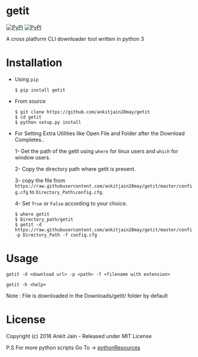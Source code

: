 # getit
[![PyPI](https://img.shields.io/pypi/v/nine.svg)](https://badge.fury.io/py/getit)
[![PyPI](https://img.shields.io/pypi/dm/Django.svg)](https://pypi.python.org/pypi/getit)

A cross platform CLI downloader tool written in python 3

Installation
============

* Using `pip`

    ```shell
    $ pip install getit
    ```

* From source

    ```shell
    $ git clone https://github.com/ankitjain28may/getit
    $ cd getit
    $ python setup.py install
    ```
* For Setting Extra Utilities like Open File and Folder after the Download Completes..

    1- Get the path of the getit using `where` for linux users and `which` for window users.

    2- Copy the directory path where getit is present.

    3- copy the file from `https://raw.githubusercontent.com/ankitjain28may/getit/master/config.cfg` to `Directory_Path\config.cfg`.

    4- Set `True` or `False` according to your choice.


    ```shell
    $ where getit
    $ Directory_path/getit
    $ getit -d https://raw.githubusercontent.com/ankitjain28may/getit/master/config.cfg -p Directory_Path -f config.cfg
    ```


Usage
======

` getit -d <download url> -p <path> -f <filename with extension> `

` getit -h <help> `


Note : File is downloaded in the Downloads/getit/ folder by default

License
========

Copyright (c) 2016 Ankit Jain - Released under MIT License

P.S For more python scripts Go To -> [pythonResources](https://github.com/ankitjain28may/pythonResources)

